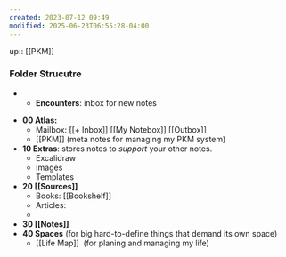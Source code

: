 ```yaml
---
created: 2023-07-12 09:49
modified: 2025-06-23T06:55:28-04:00
---
```

up::  [[PKM]]

### Folder Strucutre

+ + **Encounters**: inbox for new notes
- **00 Atlas:**
    - Mailbox: [[+ Inbox]] [[My Notebox]] [[Outbox]]
    - [[PKM]] (meta notes for managing my PKM system)
- **10 Extras**: stores notes to *support* your other notes.
	- Excalidraw
	- Images
	- Templates
- **20 [[Sources]]**
    - Books: [[Bookshelf]]
    - Articles:
    - 
- **30 [[Notes]]**
- **40 Spaces** (for big hard-to-define things that demand its own space)
    - [[Life Map]]  (for planing and managing my life)
